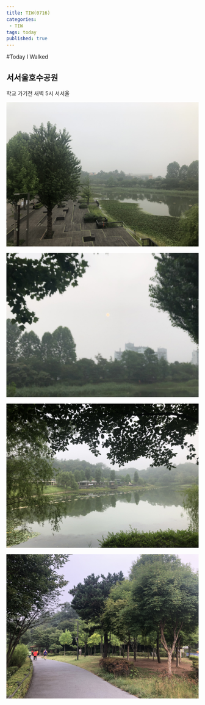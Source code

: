 ```yaml
---
title: TIW(0716)
categories:
 - TIW
tags: today
published: true
---
```


#Today I Walked
 
## 서서울호수공원

학교 가기전 새벽 5시 서서울  

![0716](/images/0716/07161191.jpg)  

![0716](/images/0716/07161192.jpg)  

![0716](/images/0716/07161193.jpg)  

![0716](/images/0716/07161194.jpg)  